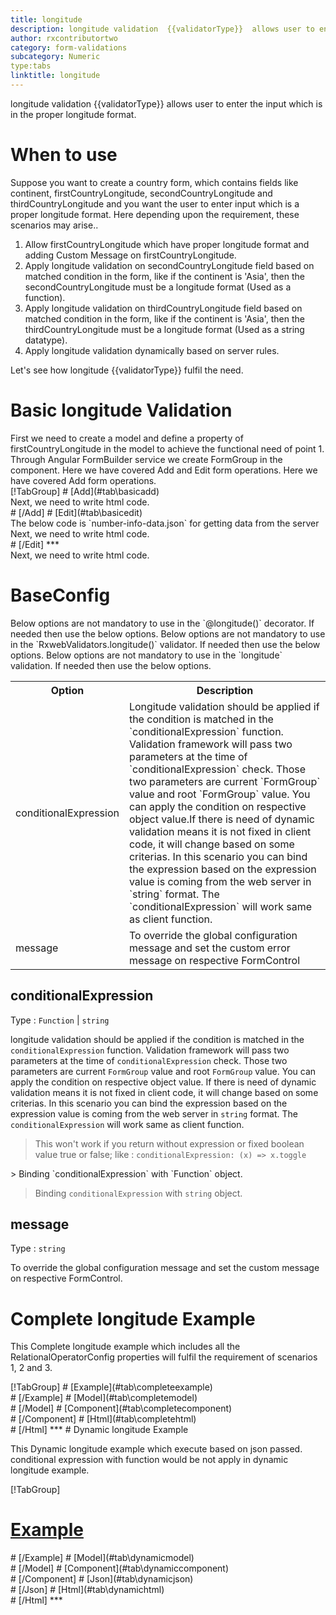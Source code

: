 ```yaml
---
title: longitude
description: longitude validation  {{validatorType}}  allows user to enter the input which is in the proper longitude format.
author: rxcontributortwo
category: form-validations
subcategory: Numeric
type:tabs
linktitle: longitude
---
```


<div class="title-bar"><p>longitude validation  {{validatorType}}  allows user to enter the input which is in the proper longitude format.</p></div>

# When to use
Suppose you want to create a country form, which contains fields like continent, firstCountryLongitude, secondCountryLongitude and thirdCountryLongitude and you want the user to enter input which is a proper longitude format. Here depending upon the requirement, these scenarios may arise..
<ol class='showHideElement'>
  <li>Allow firstCountryLongitude which have proper longitude format and adding Custom Message on firstCountryLongitude.</li>
  <li>Apply longitude validation on secondCountryLongitude field based on matched condition in the form, like if the continent is 'Asia', then the secondCountryLongitude must be a longitude format (Used as a function).</li>
  <li>Apply longitude validation on thirdCountryLongitude field based on matched condition in the form, like if the continent is 'Asia', then the thirdCountryLongitude must be a longitude format (Used as a string datatype).</li>
  <data-scope scope="['decorator','validator']">
  <li>Apply longitude validation dynamically based on server rules.</li>
  </data-scope>
</ol>
Let's see how longitude  {{validatorType}}  fulfil the need.

# Basic longitude Validation
<data-scope scope="['decorator','template-driven-directives','template-driven-decorators']">
First we need to create a model and define a property of firstCountryLongitude in the model to achieve the functional need of point 1.
<div component="app-code" key="longitude-add-model"></div> 
</data-scope>
Through Angular FormBuilder service we create FormGroup in the component.
<data-scope scope="['decorator']">
Here we have covered Add and Edit form operations. 
</data-scope>

<data-scope scope="['validator','template-driven-directives','template-driven-decorators']">
Here we have covered Add form operations. 
</data-scope>

<data-scope scope="['decorator']">
<div component="app-tabs" key="basic-operations"></div>
[!TabGroup]
# [Add](#tab\basicadd)
<div component="app-code" key="longitude-add-component"></div> 
Next, we need to write html code.
<div component="app-code" key="longitude-add-html"></div> 
<div component="app-example-runner" ref-component="app-longitude-add"></div>
# [/Add]
# [Edit](#tab\basicedit)
<div component="app-code" key="longitude-edit-component"></div>
The below code is `number-info-data.json` for getting data from the server 
<div component="app-code" key="longitude-edit-json"></div> 
Next, we need to write html code.
<div component="app-code" key="longitude-edit-html"></div> 
<div component="app-example-runner" ref-component="app-longitude-edit"></div>
# [/Edit]
***
</data-scope>

<data-scope scope="['validator','template-driven-directives','template-driven-decorators']">
<div component="app-code" key="longitude-add-component"></div> 
Next, we need to write html code.
<div component="app-code" key="longitude-add-html"></div> 
<div component="app-example-runner" ref-component="app-longitude-add"></div>
</data-scope>

# BaseConfig
<data-scope scope="['decorator']">
Below options are not mandatory to use in the `@longitude()` decorator. If needed then use the below options.
</data-scope>
<data-scope scope="['validator']">
Below options are not mandatory to use in the `RxwebValidators.longitude()` validator. If needed then use the below options.
</data-scope>
<data-scope scope="['template-driven-directives','template-driven-decorators']">
Below options are not mandatory to use in the `longitude` validation. If needed then use the below options.
</data-scope>

<table class="table table-bordered table-striped showHideElement">
<tr><th>Option</th><th>Description</th></tr>
<tr><td><a  (click)='scrollTo("#conditionalExpression")'  title="conditionalExpression">conditionalExpression</a></td><td>Longitude validation should be applied if the condition is matched in the `conditionalExpression` function. Validation framework will pass two parameters at the time of `conditionalExpression` check. Those two parameters are current `FormGroup` value and root `FormGroup` value. You can apply the condition on respective object value.If there is need of dynamic validation means it is not fixed in client code, it will change based on some criterias. In this scenario you can bind the expression based on the expression value is coming from the web server in `string` format. The `conditionalExpression` will work same as client function.</td></tr>
<tr><td><a  (click)='scrollTo("#message")'  title="message">message</a></td><td>To override the global configuration message and set the custom error message on respective FormControl</td></tr>
</table>

## conditionalExpression 
Type :  `Function`  |  `string` 

longitude validation should be applied if the condition is matched in the `conditionalExpression` function. Validation framework will pass two parameters at the time of `conditionalExpression` check. Those two parameters are current `FormGroup` value and root `FormGroup` value. You can apply the condition on respective object value.
If there is need of dynamic validation means it is not fixed in client code, it will change based on some criterias. In this scenario you can bind the expression based on the expression value is coming from the web server in `string` format. The `conditionalExpression` will work same as client function.

> This won't work if you return without expression or fixed boolean value true or false; like : `conditionalExpression: (x) => x.toggle`

<data-scope scope="['validator','decorator']">
> Binding `conditionalExpression` with `Function` object.
<div component="app-code" key="longitude-conditionalExpressionExampleFunction-model"></div> 
</data-scope>

> Binding `conditionalExpression` with `string` object.
<div component="app-code" key="longitude-conditionalExpressionExampleString-model"></div> 

<div component="app-example-runner" ref-component="app-longitude-conditionalExpression" title="longitude {{validatorType}} with conditionalExpression" key="conditionalExpression"></div>
 

## message 
Type :  `string` 

To override the global configuration message and set the custom message on respective FormControl.

<div component="app-code" key="longitude-messageExample-model"></div> 
<div component="app-example-runner" ref-component="app-longitude-message" title="longitude {{validatorType}} with message" key="message"></div>

# Complete longitude Example

This Complete longitude example which includes all the RelationalOperatorConfig properties will fulfil the requirement of scenarios 1, 2 and 3.

<div component="app-tabs" key="complete"></div>
[!TabGroup]
# [Example](#tab\completeexample)
<div component="app-example-runner" ref-component="app-longitude-complete"></div>
# [/Example]
<data-scope scope="['decorator','template-driven-directives','template-driven-decorators']">
# [Model](#tab\completemodel)
<div component="app-code" key="longitude-complete-model"></div> 
# [/Model]
</data-scope>
# [Component](#tab\completecomponent)
<div component="app-code" key="longitude-complete-component"></div> 
# [/Component]
# [Html](#tab\completehtml)
<div component="app-code" key="longitude-complete-html"></div>
# [/Html]
***

<data-scope scope="['decorator','validator']">
# Dynamic longitude Example

This Dynamic longitude example which execute based on json passed. conditional expression with function would be not apply in dynamic longitude example. 

<div component="app-tabs" key="dynamic"></div>

[!TabGroup]
# [Example](#tab\dynamicexample)
<div component="app-example-runner" ref-component="app-longitude-dynamic"></div>
# [/Example]
<data-scope scope="['decorator']">
# [Model](#tab\dynamicmodel)
<div component="app-code" key="longitude-dynamic-model"></div>
# [/Model]
</data-scope>
# [Component](#tab\dynamiccomponent)
<div component="app-code" key="longitude-dynamic-component"></div>
# [/Component]
# [Json](#tab\dynamicjson)
<div component="app-code" key="longitude-dynamic-json"></div>
# [/Json]
# [Html](#tab\dynamichtml)
<div component="app-code" key="longitude-dynamic-html"></div> 
# [/Html]
***
</data-scope>
